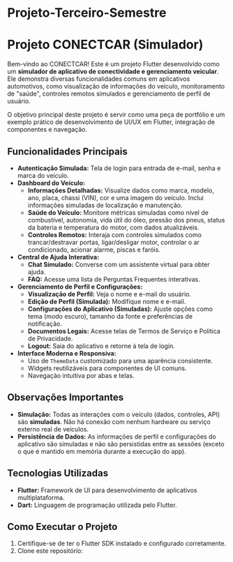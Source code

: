 # Projeto-Terceiro-Semestre

# Projeto CONECTCAR (Simulador)

Bem-vindo ao CONECTCAR! Este é um projeto Flutter desenvolvido como um **simulador de aplicativo de conectividade e gerenciamento veicular**. Ele demonstra diversas funcionalidades comuns em aplicativos automotivos, como visualização de informações do veículo, monitoramento de "saúde", controles remotos simulados e gerenciamento de perfil de usuário.

O objetivo principal deste projeto é servir como uma peça de portfólio e um exemplo prático de desenvolvimento de UI/UX em Flutter, integração de componentes e navegação.

## Funcionalidades Principais

*   **Autenticação Simulada:** Tela de login para entrada de e-mail, senha e marca do veículo.
*   **Dashboard do Veículo:**
    *   **Informações Detalhadas:** Visualize dados como marca, modelo, ano, placa, chassi (VIN), cor e uma imagem do veículo. Inclui informações simuladas de localização e manutenção.
    *   **Saúde do Veículo:** Monitore métricas simuladas como nível de combustível, autonomia, vida útil do óleo, pressão dos pneus, status da bateria e temperatura do motor, com dados atualizáveis.
    *   **Controles Remotos:** Interaja com controles simulados como trancar/destravar portas, ligar/desligar motor, controlar o ar condicionado, acionar alarme, piscas e faróis.
*   **Central de Ajuda Interativa:**
    *   **Chat Simulado:** Converse com um assistente virtual para obter ajuda.
    *   **FAQ:** Acesse uma lista de Perguntas Frequentes interativas.
*   **Gerenciamento de Perfil e Configurações:**
    *   **Visualização de Perfil:** Veja o nome e e-mail do usuário.
    *   **Edição de Perfil (Simulada):** Modifique nome e e-mail.
    *   **Configurações do Aplicativo (Simuladas):** Ajuste opções como tema (modo escuro), tamanho da fonte e preferências de notificação.
    *   **Documentos Legais:** Acesse telas de Termos de Serviço e Política de Privacidade.
    *   **Logout:** Saia do aplicativo e retorne à tela de login.
*   **Interface Moderna e Responsiva:**
    *   Uso de `ThemeData` customizado para uma aparência consistente.
    *   Widgets reutilizáveis para componentes de UI comuns.
    *   Navegação intuitiva por abas e telas.

## Observações Importantes

*   **Simulação:** Todas as interações com o veículo (dados, controles, API) são **simuladas**. Não há conexão com nenhum hardware ou serviço externo real de veículos.
*   **Persistência de Dados:** As informações de perfil e configurações do aplicativo são simuladas e não são persistidas entre as sessões (exceto o que é mantido em memória durante a execução do app).

## Tecnologias Utilizadas

*   **Flutter:** Framework de UI para desenvolvimento de aplicativos multiplataforma.
*   **Dart:** Linguagem de programação utilizada pelo Flutter.

## Como Executar o Projeto

1.  Certifique-se de ter o Flutter SDK instalado e configurado corretamente.
2.  Clone este repositório:
    
